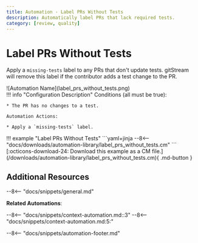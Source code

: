 ```yaml
---
title: Automation - Label PRs Without Tests
description: Automatically label PRs that lack required tests.
category: [review, quality]
---
```

# Label PRs Without Tests
Apply a `missing-tests` label to any PRs that don't update tests. gitStream will remove this label if the contributor adds a test change to the PR.

<div class="automationImage" style="align:right" markdown="1">
![Automation Name](label_prs_without_tests.png)
</div>
<div class="automationDescription" markdown="1">
!!! info "Configuration Description"
    Conditions (all must be true):

    * The PR has no changes to a test.

    Automation Actions:

    * Apply a `missing-tests` label.
</div>
<div class="automationExample" markdown="1">
!!! example "Label PRs Without Tests"
    ```yaml+jinja
    --8<-- "docs/downloads/automation-library/label_prs_without_tests.cm"
    ```
    <div class="result" markdown>
      <span>
      [:octicons-download-24: Download this example as a CM file.](/downloads/automation-library/label_prs_without_tests.cm){ .md-button }
      </span>
    </div>
</div>

## Additional Resources

--8<-- "docs/snippets/general.md"

**Related Automations**:

--8<-- "docs/snippets/context-automation.md::3"
--8<-- "docs/snippets/context-automation.md:5:"

--8<-- "docs/snippets/automation-footer.md"
